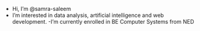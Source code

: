 - Hi, I’m @samra-saleem
- I’m interested in data analysis, artificial intelligence and web development.
-I’m currently enrolled in BE Computer Systems from NED 


